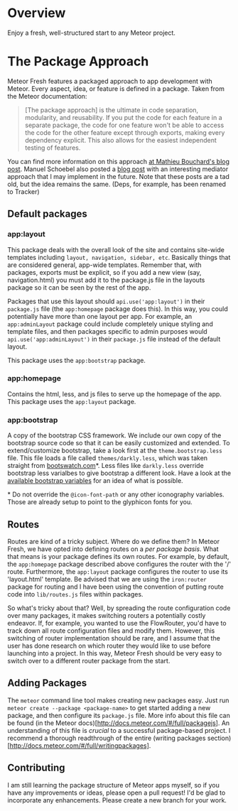 # Overview

Enjoy a fresh, well-structured start to any Meteor project. 

# The Package Approach

Meteor Fresh features a packaged approach to app development with Meteor. Every aspect, idea, or feature is defined in a package. Taken from the Meteor documentation:

> [The package approach] is the ultimate in code separation, modularity, and reusability. If you put the code for each feature in a separate package, the code for one feature won't be able to access the code for the other feature except through exports, making every dependency explicit. This also allows for the easiest independent testing of features.

You can find more information on this approach [at Mathieu Bouchard's blog post](http://www.matb33.me/2013/09/05/meteor-project-structure.html). Manuel Schoebel also posted a [blog post](http://www.manuel-schoebel.com/blog/meteorjs-package-only-app-structure-with-mediator-pattern) with an interesting mediator approach that I may implement in the future. Note that these posts are a tad old, but the idea remains the same. (Deps, for example, has been renamed to Tracker)

## Default packages

### app:layout

This package deals with the overall look of the site and contains site-wide templates including `layout, navigation, sidebar, etc`. Basically things that are considered general, app-wide templates. Remember that, with packages, exports must be explicit, so if you add a new view (say, navigation.html) you must add it to the package.js file in the layouts package so it can be seen by the rest of the app.

Packages that use this layout should `api.use('app:layout')` in their `package.js` file (the `app:homepage` package does this). In this way, you could potentially have more than one layout per app. For example, an `app:adminLayout` package could include completely unique styling and template files, and then packages specific to admin purposes would `api.use('app:adminLayout')` in their `package.js` file instead of the default layout.

This package uses the `app:bootstrap` package.

### app:homepage

Contains the html, less, and js files to serve up the homepage of the app. This package uses the `app:layout` package. 

### app:bootstrap

A copy of the bootstrap CSS framework. We include our own copy of the bootstrap source code so that it can be easily customized and extended. To extend/customize bootstrap, take a look first at the `theme.bootstrap.less` file. This file loads a file called `themes/darkly.less`, which was taken straight from [bootswatch.com](http://bootswatch.com)\*. Less files like `darkly.less` override bootstrap less varialbes to give bootstrap a different look. Have a look at the [available bootstrap variables](http://getbootstrap.com/customize/#less-variables) for an idea of what is possible. 

\* Do not override the `@icon-font-path` or any other iconography variables. Those are already setup to point to the glyphicon fonts for you.  

## Routes

Routes are kind of a tricky subject. Where do we define them? In Meteor Fresh, we have opted into defining routes on a *per package basis*. What that means is your package defines its own routes. For example, by default, the `app:homepage` package described above configures the router with the '/' route. Furthermore, the `app:layout` package configures the router to use its 'layout.html' template. Be advised that we are using the `iron:router` package for routing and I have been using the convention of putting route code into `lib/routes.js` files within packages. 

So what's tricky about that? Well, by spreading the route configuration code over many packages, it makes switching routers a potentially costly endeavor. If, for example, you wanted to use the FlowRouter, you'd have to track down all route configuration files and modify them. However, this switching of router implementation should be rare, and I assume that the user has done research on which router they would like to use before launching into a project. In this way, Meteor Fresh
should be very easy to switch over to a different router package from the start. 

## Adding Packages

The `meteor` command line tool makes creating new packages easy. Just run `meteor create --package <package-name>` to get started adding a new package, and then configure its `package.js` file. More info about this file can be found (in the Meteor docs)[http://docs.meteor.com/#/full/packagejs]. An understanding of this file is *crucial* to a successful package-based project. I recommend a thorough readthrough of the entire (writing packages
section)[http://docs.meteor.com/#/full/writingpackages].

## Contributing

I am still learning the package structure of Meteor apps myself, so if you have any improvements or ideas, please open a pull request! I'd be glad to incorporate any enhancements. Please create a new branch for your work. 
